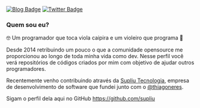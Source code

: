 
[![Blog Badge](https://img.shields.io/badge/Blog-jansenfelipe.com.br-orange)](https://jansenfelipe.com.br)
[![Twitter Badge](https://img.shields.io/twitter/follow/jansenfelipe?style=social)](https://twitter.com/jansenfelipe)

### Quem sou eu?

🤓 Um programador que toca viola caipira e um violeiro que programa 🤠

Desde 2014 retribuindo um pouco o que a comunidade opensource me proporcionou ao longo de toda minha vida como dev. Nesse perfil você verá repositórios de códigos criados por mim com objetivo de ajudar outros programadores.

Recentemente venho contribuindo através da <a href="https://supliu.com.br">Supliu Tecnologia</a>, empresa de desenvolvimento de software que fundei junto com o <a href="https://github.com/thiagoneres">@thiagoneres</a>. 

Sigam o perfil dela aqui no GitHub <a href="https://github.com/supliu">https://github.com/supliu</a>
